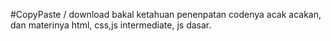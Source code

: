 #CopyPaste / download bakal ketahuan
penenpatan codenya acak acakan, dan materinya html, css,js intermediate, js dasar.
